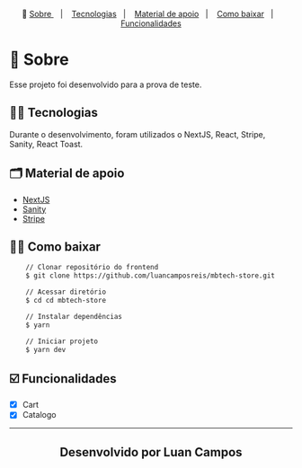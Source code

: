 <p align="center">🎉
  <a href="#-sobre"> Sobre </a>&nbsp;&nbsp;&nbsp;|&nbsp;&nbsp;&nbsp;
  <a href="#-conceitos-ensinados">Tecnologias</a>&nbsp;&nbsp;&nbsp;|&nbsp;&nbsp;&nbsp;
  <a href="#-material-de-apoio">Material de apoio</a>&nbsp;&nbsp;&nbsp;|&nbsp;&nbsp;&nbsp;
    <a href="#-como-baixar">Como baixar</a>&nbsp;&nbsp;&nbsp;|&nbsp;&nbsp;&nbsp;
    <a href="#️-funcionalidades">Funcionalidades</a>
</p>

# 🔖 Sobre

Esse projeto foi desenvolvido para a prova de teste.

## ✍🏻 Tecnologias

Durante o desenvolvimento, foram utilizados o NextJS, React, Stripe, Sanity, React Toast.

## 🗂 Material de apoio

- [NextJS](https://nextjs.org/)
- [Sanity](https://www.sanity.io)
- [Stripe](https://stripe.com/en-br)

## 👍🏻 Como baixar

```bash
    // Clonar repositório do frontend
    $ git clone https://github.com/luancamposreis/mbtech-store.git

    // Acessar diretório
    $ cd cd mbtech-store

    // Instalar dependências
    $ yarn

    // Iniciar projeto
    $ yarn dev
```

## ☑️ Funcionalidades

- [x] Cart <br/>
- [x] Catalogo<br/>

---

<h2 align="center">Desenvolvido por Luan Campos </h2>
